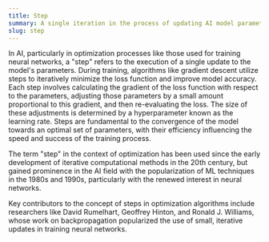 ```yaml
---
title: Step
summary: A single iteration in the process of updating AI model parameters within an optimization algorithm.
slug: step
---
```


In AI, particularly in optimization processes like those used for training neural networks, a "step" refers to the execution of a single update to the model's parameters. During training, algorithms like gradient descent utilize steps to iteratively minimize the loss function and improve model accuracy. Each step involves calculating the gradient of the loss function with respect to the parameters, adjusting those parameters by a small amount proportional to this gradient, and then re-evaluating the loss. The size of these adjustments is determined by a hyperparameter known as the learning rate. Steps are fundamental to the convergence of the model towards an optimal set of parameters, with their efficiency influencing the speed and success of the training process.

The term "step" in the context of optimization has been used since the early development of iterative computational methods in the 20th century, but gained prominence in the AI field with the popularization of ML techniques in the 1980s and 1990s, particularly with the renewed interest in neural networks.

Key contributors to the concept of steps in optimization algorithms include researchers like David Rumelhart, Geoffrey Hinton, and Ronald J. Williams, whose work on backpropagation popularized the use of small, iterative updates in training neural networks.